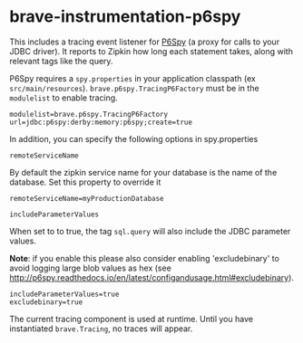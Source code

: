 # brave-instrumentation-p6spy
This includes a tracing event listener for [P6Spy](https://github.com/p6spy/p6spy) (a proxy for calls to your JDBC driver).
It reports to Zipkin how long each statement takes, along with relevant tags like the query.


P6Spy requires a `spy.properties` in your application classpath
(ex `src/main/resources`). `brave.p6spy.TracingP6Factory` must be in the
`modulelist` to enable tracing.

```
modulelist=brave.p6spy.TracingP6Factory
url=jdbc:p6spy:derby:memory:p6spy;create=true
```

In addition, you can specify the following options in spy.properties

`remoteServiceName`

By default the zipkin service name for your database is the name of the database. Set this property to override it

```
remoteServiceName=myProductionDatabase
```

`includeParameterValues`

When set to to true, the tag `sql.query` will also include the JDBC parameter values.
 
**Note**: if you enable this please also consider enabling 'excludebinary' to avoid logging large blob values as hex (see http://p6spy.readthedocs.io/en/latest/configandusage.html#excludebinary).

```  
includeParameterValues=true
excludebinary=true
```

The current tracing component is used at runtime. Until you have instantiated `brave.Tracing`, no traces will appear.